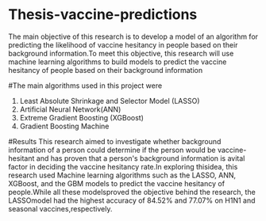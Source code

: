 # Thesis-vaccine-predictions
The main objective of this research is to develop a model of an algorithm for predicting the likelihood 
of vaccine hesitancy in people based on their background information.To  meet  this  objective,  this 
research  will  use machine learning algorithms  to  build models to predict the vaccine hesitancy of people
based on their background information

#The main algorithms used in this project were 
1. Least Absolute Shrinkage and Selector Model (LASSO)
2. Artificial Neural Network(ANN)
3. Extreme Gradient Boosting (XGBoost)
4. Gradient Boosting Machine 

#Results
 This research aimed to investigate whether background information of a person could determine if the person 
 would be vaccine-hesitant and has proven that a person's background information is avital factor in deciding 
 the vaccine hesitancy rate.In  exploring  thisidea,  this  research  used  Machine  learning algorithms  such 
 as  the LASSO,  ANN,  XGBoost,  and  the  GBM  models  to  predict  the  vaccine  hesitancy  of  people.While
 all these modelsproved the objective behind the research, the  LASSOmodel had the highest accuracy of 84.52%
 and 77.07% on H1N1 and seasonal vaccines,respectively.
